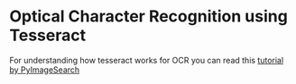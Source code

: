 # Optical Character Recognition using Tesseract

For understanding how tesseract works for OCR you can read this [tutorial by PyImageSearch](https://www.pyimagesearch.com/2017/07/10/using-tesseract-ocr-python/)
